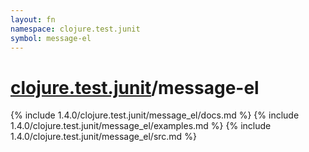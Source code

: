 ```yaml
---
layout: fn
namespace: clojure.test.junit
symbol: message-el
---
```


# [clojure.test.junit](../)/message-el

{% include 1.4.0/clojure.test.junit/message_el/docs.md %}
{% include 1.4.0/clojure.test.junit/message_el/examples.md %}
{% include 1.4.0/clojure.test.junit/message_el/src.md %}

